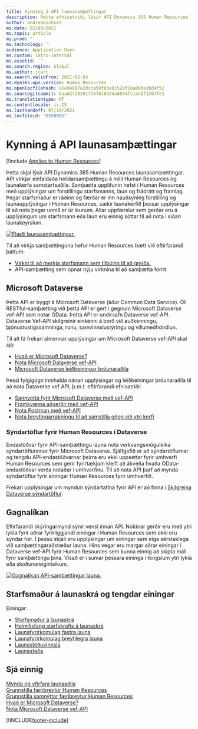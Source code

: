 ```yaml
---
title: Kynning á API launasamþættingar
description: Þetta efnisatriði lýsir API Dynamics 365 Human Resources launasamþættingar.
author: andreabichsel
ms.date: 02/03/2021
ms.topic: article
ms.prod: ''
ms.technology: ''
audience: Application User
ms.custom: intro-internal
ms.assetid: ''
ms.search.region: Global
ms.author: jcart
ms.search.validFrom: 2021-02-03
ms.dyn365.ops.version: Human Resources
ms.openlocfilehash: a1e94067e2dcca59f03e01520f16a09da1bd4f52
ms.sourcegitcommit: baad2723291774f610324a8054fc14abf3287fe1
ms.translationtype: HT
ms.contentlocale: is-IS
ms.lasthandoff: 07/14/2021
ms.locfileid: "6559991"
---
```

# <a name="payroll-integration-api-introduction"></a>Kynning á API launasamþættingar

[!include [Applies to Human Resources](../includes/applies-to-hr.md)]

Þetta skjal lýsir API Dynamics 365 Human Resources launasamþættingar. API virkjar einfaldaða heildarsamþættingu á milli Human Resources og launakerfa samstarfsaðila. Samþætta upplifunin hefst í Human Resources með upplýsingar um forstillingu starfsmanns, laun og frádrátt og framlag. Þegar starfsmaður er ráðinn og færðar er inn nauðsynleg forstilling og launaupplýsingar í Human Resources, sækir launakerfið þessar upplýsingar til að nota þegar unnið er úr launum. Allar uppfærslur sem gerðar eru á upplýsingum um starfsmann eða laun eru einnig sóttar til að nota í síðari launakeyrslum.

[![Flæði launasamþættingar.](media/hr-admin-integration-payroll-api-introduction-flow.png)](media/hr-admin-integration-payroll-api-introduction-flow-2.png#lightbox)

Til að virkja samþættinguna hefur Human Resources bætt við eftirfarandi þáttum:

- [Virkni til að merkja starfsmann sem tilbúinn til að greiða.](hr-compensation-payroll.md)
- API-samþætting sem opnar nýju virknina til að samþætta forrit.

## <a name="microsoft-dataverse"></a>Microsoft Dataverse

Þetta API er byggt á Microsoft Dataverse (áður Common Data Service). Öll RESTful-samþætting við þetta API er gert í gegnum Microsoft Dataverse vef-API sem notar OData. Þetta API er undirsafn Dataverse vef-API. Dataverse Vef-API skilgreinir einkenni á borð við auðkenningu, þjónustustigssamninga, runu, samvinnslustýringu og villumeðhöndlun.

Til að fá frekari almennar upplýsingar um Microsoft Dataverse vef-API skal sjá:

- [Hvað er Microsoft Dataverse?](/powerapps/maker/data-platform/data-platform-intro)
- [Nota Microsoft Dataverse vef-API](/powerapps/developer/data-platform/webapi/overview)
- [Microsoft Dataverse leiðbeiningar þróunaraðila](/powerapps/developer/data-platform)

Þessi fylgigögn innihalda nánari upplýsingar og leiðbeiningar þróunaraðila til að nota Dataverse vef API, þ.m.t. eftirfarandi efnisatriði:

- [Sannvotta fyrir Microsoft Dataverse með vef-API](/powerapps/developer/data-platform/webapi/authenticate-web-api)
- [Framkvæma aðgerðir með vef-API](/powerapps/developer/data-platform/webapi/perform-operations-web-api)
- [Nota Postman með vef-API](/powerapps/developer/data-platform/webapi/use-postman-web-api)
- [Nota breytingarrakningu til að samstilla gögn við ytri kerfi](/powerapps/developer/data-platform/use-change-tracking-synchronize-data-external-systems)

### <a name="virtual-tables-for-human-resources-in-dataverse"></a>Sýndartöflur fyrir Human Resources í Dataverse

Endastöðvar fyrir API-samþættingu launa nota verkvangsmöguleika sýndartöflunnnar fyrir Microsoft Dataverse. Sjálfgefið er að sýndartöflurnar og tengdu API-endastöðvarnar þeirra eru ekki uppsettar fyrir umhverfi Human Resources sem gerir fyrirtækjum kleift að ákveða hvaða OData-endastöðvar verða notaðar í umhverfinu. Til að nota API þarf að mynda sýndartöflur fyrir einingar Human Resources fyrir umhverfið.

Frekari upplýsingar um myndun sýndartaflna fyrir API er að finna í [Skilgreina Dataverse sýndartöflur](./hr-admin-integration-common-data-service-virtual-entities.md).

## <a name="data-model"></a>Gagnalíkan

Eftirfarandi skýringarmynd sýnir vensl innan API. Nokkrar gerðir eru með ytri lykla fyrir aðrar fyrirliggjandi einingar í Human Resources sem ekki eru sýndar hér. Í þessu skjali eru upplýsingar um einingar sem eiga sérstaklega við samþættingaraðstæður launa. Hins vegar eru margar aðrar einingar í Dataverse vef-API fyrir Human Resources sem kunna einnig að skipta máli fyrir samþættingu þína. Vísað er í sumar þessara eininga í tengslum ytri lykla eða skoðunareiginleikum.

[![Gagnalíkan API-samþættingar launa.](media/hr-admin-payroll-api-data-model.png)](media/hr-admin-payroll-api-data-model.png#lightbox)

## <a name="payroll-employee-and-related-entities"></a>Starfsmaður á launaskrá og tengdar einingar

Einingar:

- [Starfsmaður á launaskrá](hr-admin-integration-payroll-api-payroll-employee.md)
- [Heimilisfang starfskrafts á launaskrá](hr-admin-integration-payroll-api-payroll-worker-address.md)
- [Launafyrirkomulag fastra launa](hr-admin-integration-payroll-api-payroll-fixed-compensation-plan.md)
- [Launafyrirkomulag breytilegra launa](hr-admin-integration-payroll-api-payroll-variable-compensation-plan.md)
- [Launastöðuvinnsla](hr-admin-integration-payroll-api-payroll-position-job.md)
- [Launastaða](hr-admin-integration-payroll-api-payroll-position.md)

## <a name="see-also"></a>Sjá einnig

[Mynda og yfirfara launaaðila](hr-admin-integration-payroll-api-generate-review-entities.md)<br>
[Grunnstilla færibreytur Human Resources](hr-setup-parameters.md)<br>
[Grunnstilla samnýttar færibreytur Human Resources](hr-setup-shared-parameters.md)<br>
[Hvað er Microsoft Dataverse?](/powerapps/maker/data-platform/data-platform-intro)<br>
[Nota Microsoft Dataverse vef-API](/powerapps/developer/data-platform/webapi/overview)<br>

[!INCLUDE[footer-include](../includes/footer-banner.md)]
